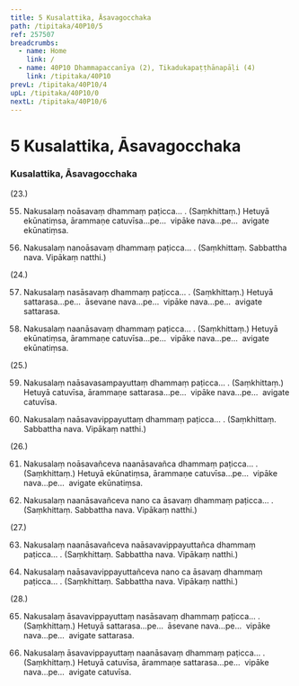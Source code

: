 ```yaml
---
title: 5 Kusalattika, Āsavagocchaka
path: /tipitaka/40P10/5
ref: 257507
breadcrumbs:
  - name: Home
    link: /
  - name: 40P10 Dhammapaccanīya (2), Tikadukapaṭṭhānapāḷi (4)
    link: /tipitaka/40P10
prevL: /tipitaka/40P10/4
upL: /tipitaka/40P10/0
nextL: /tipitaka/40P10/6
---
```


# 5 Kusalattika, Āsavagocchaka

### Kusalattika, Āsavagocchaka

(23.)

55. Nakusalaṃ noāsavaṃ dhammaṃ paṭicca… . (Saṃkhittaṃ.) Hetuyā ekūnatiṃsa, ārammaṇe catuvīsa…pe…  vipāke nava…pe…  avigate ekūnatiṃsa.

56. Nakusalaṃ nanoāsavaṃ dhammaṃ paṭicca… . (Saṃkhittaṃ. Sabbattha nava. Vipākaṃ natthi.)

(24.)

57. Nakusalaṃ nasāsavaṃ dhammaṃ paṭicca… . (Saṃkhittaṃ.) Hetuyā sattarasa…pe…  āsevane nava…pe…  vipāke nava…pe…  avigate sattarasa.

58. Nakusalaṃ naanāsavaṃ dhammaṃ paṭicca… . (Saṃkhittaṃ.) Hetuyā ekūnatiṃsa, ārammaṇe catuvīsa…pe…  vipāke nava…pe…  avigate ekūnatiṃsa.

(25.)

59. Nakusalaṃ naāsavasampayuttaṃ dhammaṃ paṭicca… . (Saṃkhittaṃ.) Hetuyā catuvīsa, ārammaṇe sattarasa…pe…  vipāke nava…pe…  avigate catuvīsa.

60. Nakusalaṃ naāsavavippayuttaṃ dhammaṃ paṭicca… . (Saṃkhittaṃ. Sabbattha nava. Vipākaṃ natthi.)

(26.)

61. Nakusalaṃ noāsavañceva naanāsavañca dhammaṃ paṭicca… . (Saṃkhittaṃ.) Hetuyā ekūnatiṃsa, ārammaṇe catuvīsa…pe…  vipāke nava…pe…  avigate ekūnatiṃsa.

62. Nakusalaṃ naanāsavañceva nano ca āsavaṃ dhammaṃ paṭicca… . (Saṃkhittaṃ. Sabbattha nava. Vipākaṃ natthi.)

(27.)

63. Nakusalaṃ naanāsavañceva naāsavavippayuttañca dhammaṃ paṭicca… . (Saṃkhittaṃ. Sabbattha nava. Vipākaṃ natthi.)

64. Nakusalaṃ naāsavavippayuttañceva nano ca āsavaṃ dhammaṃ paṭicca… . (Saṃkhittaṃ. Sabbattha nava. Vipākaṃ natthi.)

(28.)

65. Nakusalaṃ āsavavippayuttaṃ nasāsavaṃ dhammaṃ paṭicca… . (Saṃkhittaṃ.) Hetuyā sattarasa…pe…  āsevane nava…pe…  vipāke nava…pe…  avigate sattarasa.

66. Nakusalaṃ āsavavippayuttaṃ naanāsavaṃ dhammaṃ paṭicca… . (Saṃkhittaṃ.) Hetuyā catuvīsa, ārammaṇe sattarasa…pe…  vipāke nava…pe…  avigate catuvīsa.


